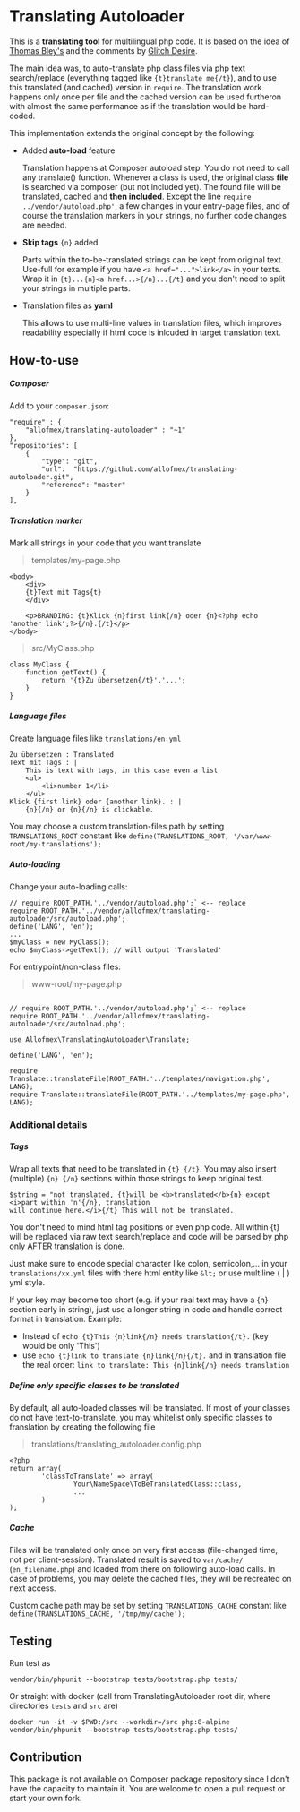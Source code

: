 # Translating Autoloader

This is a **translating tool** for multilingual php code. It is based on the idea of [Thomas Bley's](https://we-love-php.blogspot.com/2012/07/how-to-implement-i18n-without.html) and the comments by [Glitch Desire](https://stackoverflow.com/a/19425499).

The main idea was, to auto-translate php class files via php text search/replace (everything tagged like `{t}translate me{/t}`), and to use this translated (and cached) version in `require`. The translation work happens only once per file and the cached version can be used furtheron with almost the same performance as if the translation would be hard-coded.

This implementation extends the original concept by the following:

- Added **auto-load** feature

  Translation happens at Composer autoload step. You do not need to call any translate() function. Whenever a class is used, the original class **file** is searched via composer (but not included yet). The found file will be translated, cached and **then included**. Except the line `require ../vendor/autoload.php'`, a few changes in your entry-page files, and of course the translation markers in your strings, no further code changes are needed.

- **Skip tags** `{n}` added

  Parts within the to-be-translated strings can be kept from original text. Use-full for example if you have `<a href="...">link</a>` in your texts. Wrap it in `{t}...{n}<a href...>{/n}...{/t}` and you don't need to split your strings in multiple parts.

- Translation files as **yaml**

  This allows to use multi-line values in translation files, which improves readability especially if html code is inlcuded in target translation text.


## How-to-use

##### Composer

Add to your `composer.json`:

```
"require" : {
    "allofmex/translating-autoloader" : "~1"
},
"repositories": [
    {
        "type": "git",
        "url":  "https://github.com/allofmex/translating-autoloader.git",
        "reference": "master"
    }
],
```

##### Translation marker

Mark all strings in your code that you want translate

> templates/my-page.php

```
<body>
    <div>
    {t}Text mit Tags{t}
    </div>
    
    <p>BRANDING: {t}Klick {n}first link{/n} oder {n}<?php echo 'another link';?>{/n}.{/t}</p>
</body>
```
> src/MyClass.php

```
class MyClass {
    function getText() {
        return '{t}Zu übersetzen{/t}'.'...';
    }
}
```

##### Language files

Create language files like `translations/en.yml`

```
Zu übersetzen : Translated
Text mit Tags : |
    This is text with tags, in this case even a list
    <ul>
        <li>number 1</li>
    </ul>
Klick {first link} oder {another link}. : |
    {n}{/n} or {n}{/n} is clickable.
```

You may choose a custom translation-files path by setting `TRANSLATIONS_ROOT` constant like `define(TRANSLATIONS_ROOT, '/var/www-root/my-translations');`

##### Auto-loading
Change your auto-loading calls:

```
// require ROOT_PATH.'../vendor/autoload.php';` <-- replace
require ROOT_PATH.'../vendor/allofmex/translating-autoloader/src/autoload.php';
define('LANG', 'en');
...
$myClass = new MyClass();
echo $myClass->getText(); // will output 'Translated'
```

For entrypoint/non-class files:
> www-root/my-page.php

```

// require ROOT_PATH.'../vendor/autoload.php';` <-- replace
require ROOT_PATH.'../vendor/allofmex/translating-autoloader/src/autoload.php';

use Allofmex\TranslatingAutoLoader\Translate;

define('LANG', 'en');

require Translate::translateFile(ROOT_PATH.'../templates/navigation.php', LANG);
require Translate::translateFile(ROOT_PATH.'../templates/my-page.php', LANG);
```

### Additional details
##### Tags
Wrap all texts that need to be translated in `{t} {/t}`. You may also insert (multiple) `{n} {/n}` sections within those strings to keep original test.

```
$string = "not translated, {t}will be <b>translated</b>{n} except <i>part within 'n'{/n}, translation 
will continue here.</i>{/t} This will not be translated.
```

You don't need to mind html tag positions or even php code. All within {t} will be replaced via raw text search/replace and code will be parsed by php only AFTER translation is done.

Just make sure to encode special character like colon, semicolon,... in your `translations/xx.yml` files with there html entity like `&lt;` or use multiline ( | ) yml style.

If your key may become too short (e.g. if your real text may have a {n} section early in string), just use a longer string in code and handle correct format in translation.
Example:
- Instead of `echo {t}This {n}link{/n} needs translation{/t}.` (key would be only 'This') 
- use `echo {t}link to translate {n}link{/n}{/t}.` and in translation file the real order: `link to translate: This {n}link{/n} needs translation `


##### Define only specific classes to be translated

By default, all auto-loaded classes will be translated. If most of your classes do not have text-to-translate, you may whitelist only specific classes to franslation by creating the following file

> translations/translating_autoloader.config.php

```
<?php
return array(
        'classToTranslate' => array(
                Your\NameSpace\ToBeTranslatedClass::class,
                ...
        )
);
```

##### Cache
Files will be translated only once on very first access (file-changed time, not per client-session). Translated result is saved to `var/cache/` (`en_filename.php`) and loaded from there on following auto-load calls. In case of problems, you may delete the cached files, they will be recreated on next access.

Custom cache path may be set by setting `TRANSLATIONS_CACHE` constant like `define(TRANSLATIONS_CACHE, '/tmp/my/cache');`

## Testing

Run test as

```
vendor/bin/phpunit --bootstrap tests/bootstrap.php tests/
```

Or straight with docker (call from TranslatingAutoloader root dir, where directories `tests` and `src` are)

```
docker run -it -v $PWD:/src --workdir=/src php:8-alpine vendor/bin/phpunit --bootstrap tests/bootstrap.php tests/
```

## Contribution

This package is not available on Composer package repository since I don't have the capacity to maintain it. You are welcome to open a pull request or start your own fork.
